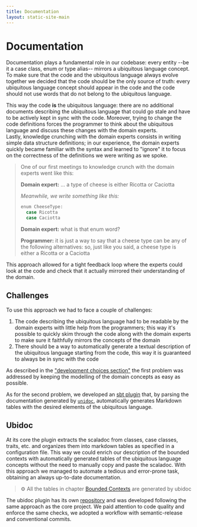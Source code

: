 ```yaml
---
title: Documentation
layout: static-site-main
---
```


# Documentation

Documentation plays a fundamental role in our codebase: every entity --be it a case class, enum or type alias--
mirrors a ubiquitous language concept. To make sure that the code and the ubiquitous language always evolve together
we decided that the code should be the only source of truth: every ubiquitous language concept should
appear in the code and the code should not use words that do not belong to the ubiquitous language.

This way the code __is__ the ubiquitous language: there are no additional documents describing the ubiquitous
language that could go stale and have to be actively kept in sync with the code.
Moreover, trying to change the code definitions forces the programmer to think about the ubiquitous language and discuss
these changes with the domain experts.  
Lastly, knowledge crunching with the domain experts consists in writing simple data structure definitions; in our
experience, the domain experts quickly became familiar with the syntax and learned to "ignore" it to
focus on the correctness of the definitions we were writing as we spoke.

> One of our first meetings to knowledge crunch with the domain experts went like this:
>
> __Domain expert:__ ... a type of cheese is either Ricotta or Caciotta
>
> _Meanwhile, we write something like this:_
>
> ```scala
> enum CheeseType:
>   case Ricotta
>   case Caciotta 
> ```
>
> __Domain expert:__ what is that enum word?
>
> __Programmer:__ it is just a way to say that a cheese type can be any of the following alternatives: so, just like you
> said, a cheese type is either a Ricotta or a Caciotta

This approach allowed for a tight feedback loop where the experts could look at the code and check that it actually
mirrored their understanding of the domain.

## Challenges

To use this approach we had to face a couple of challenges:

1. The code describing the ubiquitous language had to be readable by the domain experts with little help from the
   programmers; this way it's possible to quickly skim through the code along with the domain experts to make sure
   it faithfully mirrors the concepts of the domain
2. There should be a way to automatically generate a textual description of the ubiquitous language starting from the
   code, this way it is guaranteed to always be in sync with the code

As described in the ["development choices section"](development-choices.html#domain-modelling-approach) the
first problem was addressed by keeping the modelling of the domain concepts as easy as possible.

As for the second problem, we developed an [sbt plugin](https://github.com/atedeg/sbt-ubiquitous-scaladoc) that,
by parsing the documentation generated by [`unidoc`](https://github.com/sbt/sbt-unidoc), automatically generates
Markdown tables with the desired elements of the ubiquitous language.

## Ubidoc

At its core the plugin extracts the scaladoc from classes, case classes, traits, etc. and organizes them into markdown tables
as specified in a configuration file.
This way we could enrich our description of the bounded contexts with automatically generated tables of the
ubiquitous language concepts without the need to manually copy and paste the scaladoc.
With this approach we managed to automate a tedious and error-prone task, obtaining an always up-to-date documentation.  

> ⚙️ All the tables in chapter [Bounded Contexts](../domain-analysis/bounded-contexts/index.md) are generated by ubidoc

The ubidoc plugin has its own [repository](https://github.com/atedeg/sbt-ubiquitous-scaladoc)
and was developed following the same approach as the core project.
We paid attention to code quality and enforce the same checks, we adopted a workflow with semantic-release and conventional commits.
